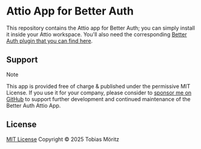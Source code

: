 # Attio App for Better Auth

This repository contains the Attio app for Better Auth; you can simply install it inside your Attio workspace. You'll also need the corresponding [Better Auth plugin that you can find here](https://github.com/tobimori/better-auth-attio-plugin).

## Support

> [!NOTE]
> This app is provided free of charge & published under the permissive MIT License. If you use it for your company, please consider to [sponsor me on GitHub](https://github.com/sponsors/tobimori) to support further development and continued maintenance of the Better Auth Attio App.

## License

[MIT License](./LICENSE)
Copyright © 2025 Tobias Möritz
